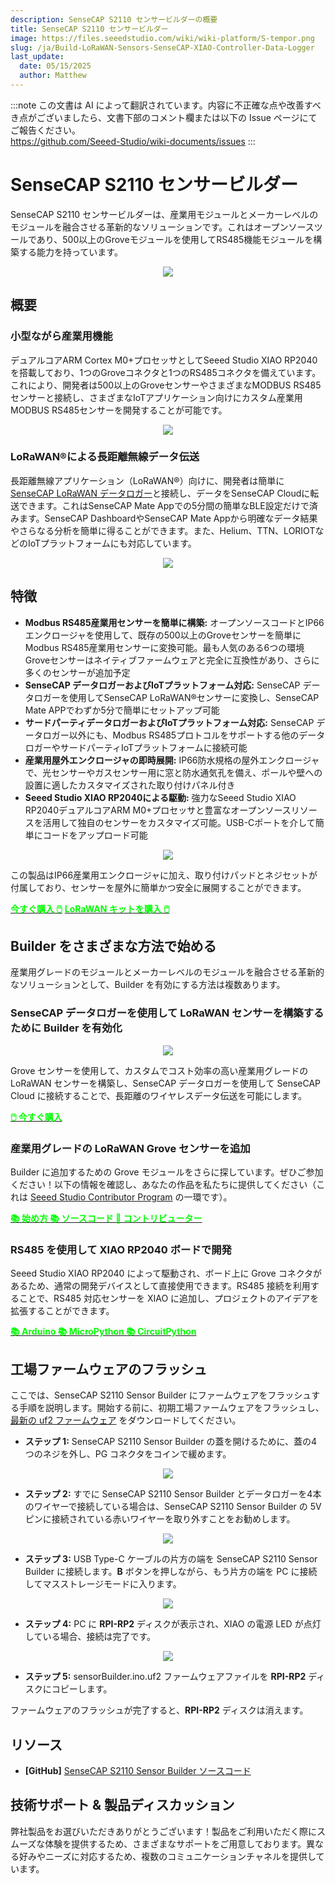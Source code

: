 ```yaml
---
description: SenseCAP S2110 センサービルダーの概要
title: SenseCAP S2110 センサービルダー
image: https://files.seeedstudio.com/wiki/wiki-platform/S-tempor.png
slug: /ja/Build-LoRaWAN-Sensors-SenseCAP-XIAO-Controller-Data-Logger
last_update:
  date: 05/15/2025
  author: Matthew
---
```

:::note
この文書は AI によって翻訳されています。内容に不正確な点や改善すべき点がございましたら、文書下部のコメント欄または以下の Issue ページにてご報告ください。  
https://github.com/Seeed-Studio/wiki-documents/issues
:::

<!-- このWikiは3つの部分に分かれています。 -->

# SenseCAP S2110 センサービルダー

SenseCAP S2110 センサービルダーは、産業用モジュールとメーカーレベルのモジュールを融合させる革新的なソリューションです。これはオープンソースツールであり、500以上のGroveモジュールを使用してRS485機能モジュールを構築する能力を持っています。

<div align="center"><img width={600} src="https://files.seeedstudio.com/wiki/SenseCAP_S2110_builder/SenseCAP-S2110-Sensor-Builder-105.jpg"/></div>

## 概要

### 小型ながら産業用機能

デュアルコアARM Cortex M0+プロセッサとしてSeeed Studio XIAO RP2040を搭載しており、1つのGroveコネクタと1つのRS485コネクタを備えています。これにより、開発者は500以上のGroveセンサーやさまざまなMODBUS RS485センサーと接続し、さまざまなIoTアプリケーション向けにカスタム産業用MODBUS RS485センサーを開発することが可能です。

<div align="center"><img width={600} src="https://files.seeedstudio.com/wiki/SenseCAP-S2110/107.jpg"/></div>

### LoRaWAN®による長距離無線データ伝送

長距離無線アプリケーション（LoRaWAN®）向けに、開発者は簡単に[SenseCAP LoRaWAN データロガー](https://www.seeedstudio.com/SenseCAP-S2100-LoRaWAN-Data-Logger-p-5361.html)と接続し、データをSenseCAP Cloudに転送できます。これはSenseCAP Mate Appでの5分間の簡単なBLE設定だけで済みます。SenseCAP DashboardやSenseCAP Mate Appから明確なデータ結果やさらなる分析を簡単に得ることができます。また、Helium、TTN、LORIOTなどのIoTプラットフォームにも対応しています。

<div align="center"><img width={800} src="https://files.seeedstudio.com/wiki/SenseCAP_S2110_builder/SenseCAP-S2110-Sensor-Builder-106.jpg"/></div>

## 特徴

- **Modbus RS485産業用センサーを簡単に構築:** オープンソースコードとIP66エンクロージャを使用して、既存の500以上のGroveセンサーを簡単にModbus RS485産業用センサーに変換可能。最も人気のある6つの環境Groveセンサーはネイティブファームウェアと完全に互換性があり、さらに多くのセンサーが追加予定
- **SenseCAP データロガーおよびIoTプラットフォーム対応:** SenseCAP データロガーを使用してSenseCAP LoRaWAN®センサーに変換し、SenseCAP Mate APPでわずか5分で簡単にセットアップ可能
- **サードパーティデータロガーおよびIoTプラットフォーム対応:** SenseCAP データロガー以外にも、Modbus RS485プロトコルをサポートする他のデータロガーやサードパーティIoTプラットフォームに接続可能
- **産業用屋外エンクロージャの即時展開:** IP66防水規格の屋外エンクロージャで、光センサーやガスセンサー用に窓と防水通気孔を備え、ポールや壁への設置に適したカスタマイズされた取り付けパネル付き
- **Seeed Studio XIAO RP2040による駆動:** 強力なSeeed Studio XIAO RP2040デュアルコアARM M0+プロセッサと豊富なオープンソースリソースを活用して独自のセンサーをカスタマイズ可能。USB-Cポートを介して簡単にコードをアップロード可能

<div align="center"><img width={800} src="https://files.seeedstudio.com/wiki/SenseCAP-S2110/108.png"/></div>

この製品はIP66産業用エンクロージャに加え、取り付けパッドとネジセットが付属しており、センサーを屋外に簡単かつ安全に展開することができます。

<div class="get_one_now_container" style={{textAlign: 'center'}}><a class="get_one_now_item" href="https://www.seeedstudio.com/SenseCAP-XIAO-LoRaWAN-Controller-p-5474.html"><strong><span><font color={'FFFFFF'} size={"4"}> 今すぐ購入 🖱️</font></span></strong></a> <a class="get_one_now_item" href="https://www.seeedstudio.com/sensecap-outdoor-lorawan-sensor-kit-based-on-grove-p-5503.html"><strong><span><font color={'FFFFFF'} size={"4"}> LoRaWAN キットを購入 🖱️</font></span></strong></a> </div>

## Builder をさまざまな方法で始める

産業用グレードのモジュールとメーカーレベルのモジュールを融合させる革新的なソリューションとして、Builder を有効にする方法は複数あります。

### SenseCAP データロガーを使用して LoRaWAN センサーを構築するために Builder を有効化

<div align="center"><img width={500} src="https://media-cdn.seeedstudio.com/media/catalog/product/cache/bb49d3ec4ee05b6f018e93f896b8a25d/1/-/1-e22011019-sensecap-s2110-lorawan-sensor-kit-first_1_.jpg"/></div>

Grove センサーを使用して、カスタムでコスト効率の高い産業用グレードの LoRaWAN センサーを構築し、SenseCAP データロガーを使用して SenseCAP Cloud に接続することで、長距離のワイヤレスデータ伝送を可能にします。

<div class="get_one_now_container" style={{textAlign: 'center'}}><a class="get_one_now_item" href="https://www.seeedstudio.com/SenseCAP-XIAO-LoRaWAN-Controller-p-5474.html"><strong><span><font color={'FFFFFF'} size={"4"}> 🖱️ 今すぐ購入 </font></span></strong></a> </div>

### 産業用グレードの LoRaWAN Grove センサーを追加

Builder に追加するための Grove モジュールをさらに探しています。ぜひご参加ください！以下の情報を確認し、あなたの作品を私たちに提供してください（これは [Seeed Studio Contributor Program](https://github.com/orgs/Seeed-Studio/projects/6/views/1?pane=issue&itemId=34120904) の一環です）。

<div class="get_one_now_container" style={{textAlign: 'center'}}><a class="get_one_now_item" href="/ja/list_of_supported_grove_n_adding_more"><strong><span><font color={'FFFFFF'} size={"4"}> 📚 始め方 </font></span></strong></a> <a class="get_one_now_item" href="https://github.com/Seeed-Studio/Seeed_Arduino_S2110"><strong><span><font color={'FFFFFF'} size={"4"}> 📚 ソースコード </font></span></strong></a> <a class="get_one_now_item" href="https://github.com/orgs/Seeed-Studio/projects/6?pane=issue&itemId=34120904"><strong><span><font color={'FFFFFF'} size={"4"}> 🙋 コントリビューター </font></span></strong></a> </div>

### RS485 を使用して XIAO RP2040 ボードで開発

Seeed Studio XIAO RP2040 によって駆動され、ボード上に Grove コネクタがあるため、通常の開発デバイスとして直接使用できます。RS485 接続を利用することで、RS485 対応センサーを XIAO に追加し、プロジェクトのアイデアを拡張することができます。

<div class="get_one_now_container" style={{textAlign: 'center'}}><a class="get_one_now_item" href="https://wiki.seeedstudio.com/ja/XIAO-RP2040-with-Arduino/"><strong><span><font color={'FFFFFF'} size={"4"}> 📚 Arduino </font></span></strong></a> <a class="get_one_now_item" href="https://wiki.seeedstudio.com/ja/XIAO-RP2040-with-MicroPython/"><strong><span><font color={'FFFFFF'} size={"4"}> 📚 MicroPython </font></span></strong></a> <a class="get_one_now_item" href="https://wiki.seeedstudio.com/ja/XIAO-RP2040-with-CircuitPython/"><strong><span><font color={'FFFFFF'} size={"4"}> 📚 CircuitPython </font></span></strong></a></div>

## 工場ファームウェアのフラッシュ

ここでは、SenseCAP S2110 Sensor Builder にファームウェアをフラッシュする手順を説明します。開始する前に、初期工場ファームウェアをフラッシュし、[最新の uf2 ファームウェア](https://github.com/Seeed-Studio/Seeed_Arduino_S2110/releases) をダウンロードしてください。

- **ステップ 1:** SenseCAP S2110 Sensor Builder の蓋を開けるために、蓋の4つのネジを外し、PG コネクタをコインで緩めます。

<div align="center"><img width={400} src="https://files.seeedstudio.com/wiki/SenseCAP-S2110/92.jpg"/></div>

- **ステップ 2:** すでに SenseCAP S2110 Sensor Builder とデータロガーを4本のワイヤーで接続している場合は、SenseCAP S2110 Sensor Builder の 5V ピンに接続されている赤いワイヤーを取り外すことをお勧めします。

<div align="center"><img width={400} src="https://files.seeedstudio.com/wiki/SenseCAP-S2110/97.jpg"/></div>

- **ステップ 3:** USB Type-C ケーブルの片方の端を SenseCAP S2110 Sensor Builder に接続します。**B** ボタンを押しながら、もう片方の端を PC に接続してマスストレージモードに入ります。

<div align="center"><img width={400} src="https://files.seeedstudio.com/wiki/SenseCAP-S2110/98.jpg"/></div>

- **ステップ 4:** PC に **RPI-RP2** ディスクが表示され、XIAO の電源 LED が点灯している場合、接続は完了です。

<div align="center"><img width={400} src="https://files.seeedstudio.com/wiki/SenseCAP-S2110/91.png"/></div>

- **ステップ 5:** sensorBuilder.ino.uf2 ファームウェアファイルを **RPI-RP2** ディスクにコピーします。

ファームウェアのフラッシュが完了すると、**RPI-RP2** ディスクは消えます。

## リソース

- **[GitHub]** [SenseCAP S2110 Sensor Builder ソースコード](https://github.com/Seeed-Studio/Seeed_Arduino_S2110)

## 技術サポート & 製品ディスカッション

弊社製品をお選びいただきありがとうございます！製品をご利用いただく際にスムーズな体験を提供するため、さまざまなサポートをご用意しております。異なる好みやニーズに対応するため、複数のコミュニケーションチャネルを提供しています。

<div class="button_tech_support_container">
<a href="https://forum.seeedstudio.com/" class="button_forum"></a> 
<a href="https://www.seeedstudio.com/contacts" class="button_email"></a>
</div>

<div class="button_tech_support_container">
<a href="https://discord.gg/eWkprNDMU7" class="button_discord"></a> 
<a href="https://github.com/Seeed-Studio/wiki-documents/discussions/69" class="button_discussion"></a>
</div>